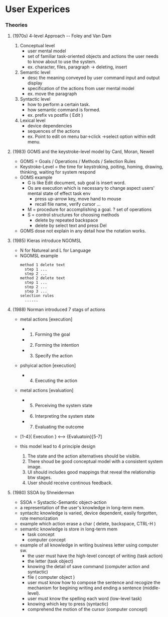# User Experices

### Theories

1. (1970s) 4-level Approach -- Foley and Van Dam
    1. Conceptual level
        - user mental model
        - set of familiar task-oriented objects and actions the user needs to know about to use the system.
        - ex. character, files, paragraph -> deleting, insert 
    2. Semantic level
        - desc the meaning conveyed by user command input and output display
        - specification of the actions from user mental model
        - ex. move the paragraph
    3. Syntactic level
        - how to perform a certain task.
        - how semantic command is formed.
        - ex. prefix vs postfix ( Edit )
    4. Lexical level
        - device dependencies
        - sequences of the actions
        - ex. Point to edit on menu bar->click ->select option within edit menu.

2. (1983) GOMS and the keystroke-level model by Card, Moran, Newell
    - GOMS = Goals / Operations / Methods / Selection Rules
    - Keystroke-Level = the time for keystroking, poiting, homing, drawing, thinking, waiting for system respond
    - GOMS example
        - G is like Edit document, sub goal is insert word.
        - Os are execution which is necessary to change aspect users' mental state of effect task env
            - press up-arrow key, move hand to mouse
            - recall file name, verify cursor ...
        - M = procedure for accomplishing a goal. ? set of operations
        - S = control structures for choosing methods
            - delete by repeated backspace
            - delete by select text and press Del
    - GOMS dose not explain in any detail how the notation works.

3. (1985) Kieras introduce NGOMSL
    - N for Natureal and L for Language
    - NGOMSL example
        ```
        method 1 delete text
          step 1 ...
          step 2 ...
        method 2 delete text
          step 1 ...
          step 2 ...
          step 3 ...
        selection rules
          ......
        ```

4. (1988) Norman introduced 7 stags of actions
    - metal actions [execution]
        - 1. Forming the goal
        - 2. Forming the intention
        - 3. Specify the action
    - pshyical action [execution]
        - 4. Executing the action
    - metal actions [evaluation]
        - 5. Perceiving the system state
        - 6. Interpreting the system state
        - 7. Evaluating the outcome
        
    - [1-4]{ Execution } <--> {Evaluatoin}[5-7]
    - this model lead to 4 principle design
        1. The state and the action alternatives should be visible.
        2. There shoud be good conceptual model with a consistent system image.
        3. UI should includes good mappings that reveal the relationship btw stages.
        4. User should receive continous feedback.

5. (1980) SSOA by Shneiderman 
    - SSOA = Systactic-Semantic object-action
    - a representation of the user's knowledge in long-term mem.
    - syntacitc knowledge is varied, device dependent, easily forgotten, rote memorization
    - example which action erase a char ( delete, backspace, CTRL-H )
    - semantic knowledge is store in long-term mem 
        - task concept
        - computer concept
    - example of all knowledge in writing business letter using computer sw.
        - the user must have the high-level concept of writing (task action)
        - the letter (task object)
        - knowing the detail of save command (computer action and syntactic) 
        - file ( computer object )
        - user must know how to compose the sentence and recogize the mechanism for begining writing and ending a sentence (middle-level).
        - user must know the spelling each word (low-level task)
        - knowing which key to press (syntactic)
        - comprehend the motion of the cursor (computer concept)
